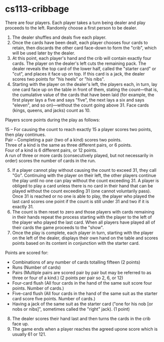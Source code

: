 # cs113-cribbage

There are four players. Each player takes a turn being dealer and play proceeds to the left. Randomly choose a first person to be dealer.

1. The dealer shuffles and deals five each player. 
2. Once the cards have been dealt, each player chooses four cards to retain, then discards the other card face-down to form the "crib", which will be used later by the dealer.
3. At this point, each player's hand and the crib will contain exactly four cards. The player on the dealer's left cuts the remaining pack. The dealer reveals the top card of the lower half, called the "starter card" or "cut", and places it face up on top. If this card is a jack, the dealer scores two points for "his heels" or "his nibs".
4. Starting with the player on the dealer's left, the players each, in turn, lay one card face up on the table in front of them, stating the count—that is, the cumulative value of the cards that have been laid (for example, the first player lays a five and says "five", the next lays a six and says "eleven", and so on)—without the count going above 31. Face cards (kings, queens, and jacks) count as 10.

Players score points during the play as follows:

15 – For causing the count to reach exactly 15 a player scores two points, then play continues.  
Pair – Completing a pair (two of a kind) scores two points.  
Three of a kind is the same as three different pairs, or 6 points.  
Four of a kind is 6 different pairs, or 12 points.  
A run of three or more cards (consecutively played, but not necessarily in order) scores the number of cards in the run.  


5. If a player cannot play without causing the count to exceed 31, they call "Go". Continuing with the player on their left, the other players continue the play until no one can play without the count exceeding 31. A player is obliged to play a card unless there is no card in their hand that can be played without the count exceeding 31 (one cannot voluntarily pass). Once 31 is reached or no one is able to play, the player who played the last card scores one point if the count is still under 31 and two if it is exactly 31. 
6. The count is then reset to zero and those players with cards remaining in their hands repeat the process starting with the player to the left of the player who played the last card. When all players have played all of their cards the game proceeds to the "show".
7. Once the play is complete, each player in turn, starting with the player on the left of the dealer, displays their own hand on the table and scores points based on its content in conjunction with the starter card. 

Points are scored for:

- Combinations of any number of cards totalling fifteen (2 points)
- Runs (Number of cards)
- Pairs (Multiple pairs are scored pair by pair but may be referred to as three or four of a kind.) (2 points per pair so 2, 6, or 12)
- Four-card flush (All four cards in the hand of the same suit score four points. Number of cards.)
- Five-card flush (All four cards in the hand of the same suit as the starter card score five points. Number of cards.)
- Having a jack of the same suit as the starter card ("one for his nob [or nobs or nibs]", sometimes called the "right" jack). (1 point)


8. The dealer scores their hand last and then turns the cards in the crib face up.
9. The game ends when a player reaches the agreed upone score which is usually 61 or 121.

